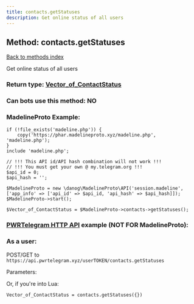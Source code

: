 ```yaml
---
title: contacts.getStatuses
description: Get online status of all users
---
```

## Method: contacts.getStatuses  
[Back to methods index](index.md)


Get online status of all users



### Return type: [Vector\_of\_ContactStatus](../types/ContactStatus.md)

### Can bots use this method: **NO**


### MadelineProto Example:


```
if (!file_exists('madeline.php')) {
    copy('https://phar.madelineproto.xyz/madeline.php', 'madeline.php');
}
include 'madeline.php';

// !!! This API id/API hash combination will not work !!!
// !!! You must get your own @ my.telegram.org !!!
$api_id = 0;
$api_hash = '';

$MadelineProto = new \danog\MadelineProto\API('session.madeline', ['app_info' => ['api_id' => $api_id, 'api_hash' => $api_hash]]);
$MadelineProto->start();

$Vector_of_ContactStatus = $MadelineProto->contacts->getStatuses();
```

### [PWRTelegram HTTP API](https://pwrtelegram.xyz) example (NOT FOR MadelineProto):



### As a user:

POST/GET to `https://api.pwrtelegram.xyz/userTOKEN/contacts.getStatuses`

Parameters:




Or, if you're into Lua:

```
Vector_of_ContactStatus = contacts.getStatuses({})
```

